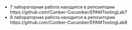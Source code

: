 <ul>
  <li>7 лабораторная работа находится в репозитории https://github.com/Cumber-Cucumber/EPAMTestingLab7</li>
  <li>8 лабораторная работа находится в репозитории https://github.com/Cumber-Cucumber/EPAMTestingLab8</li>
</ul>
